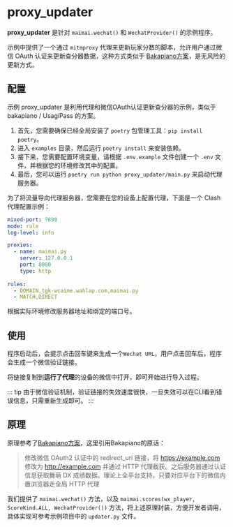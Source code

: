 # proxy_updater

**proxy_updater** 是针对 `maimai.wechat()` 和 `WechatProvider()` 的示例程序。

示例中提供了一个通过 `mitmproxy` 代理来更新玩家分数的脚本，允许用户通过微信 OAuth 认证来更新查分器数据，这种方式类似于 [Bakapiano方案](https://github.com/bakapiano/maimaidx-prober-proxy-updater)，是无风险的更新方式。

## 配置

示例 proxy_updater 是利用代理和微信OAuth认证更新查分器的示例，类似于 bakapiano / UsagiPass 的方案。

1. 首先，您需要确保已经全局安装了 `poetry` 包管理工具：`pip install poetry`。
2. 进入 `examples` 目录，然后运行 `poetry install` 来安装依赖。
3. 接下来，您需要配置环境变量，请根据 `.env.example` 文件创建一个 `.env` 文件，并根据您的环境修改其中的配置。
4. 最后，您可以运行 `poetry run python proxy_updater/main.py` 来启动代理服务器。

为了将流量导向代理服务器，您需要在您的设备上配置代理，下面是一个 Clash 代理配置示例：

```yaml
mixed-port: 7890
mode: rule
log-level: info

proxies:
  - name: maimai.py
    server: 127.0.0.1
    port: 8080
    type: http
    
rules:
  - DOMAIN,tgk-wcaime.wahlap.com,maimai.py
  - MATCH,DIRECT
```

根据实际环境修改服务器地址和绑定的端口号。

## 使用

程序启动后，会提示点击回车键来生成一个`Wechat URL`，用户点击回车后，程序会生成一个微信验证链接。

将链接复制到**运行了代理**的设备的微信中打开，即可开始进行导入过程。

::: tip
由于微信验证机制，验证链接的失效速度很快，一旦失效可以在CLI看到错误信息，只需重新生成即可。
:::

## 原理

原理参考了[Bakapiano方案](https://github.com/bakapiano/maimaidx-prober-proxy-updater)，这里引用Bakapiano的原话：

> 修改微信 OAuth2 认证中的 redirect_uri 链接，将 https://example.com 修改为 http://example.com 并通过 HTTP 代理截获。之后服务器通过认证信息获取舞萌 DX 成绩数据。理论上全平台支持，只要对应平台下的微信内置浏览器走全局 HTTP 代理

我们提供了 `maimai.wechat()` 方法，以及 `maimai.scores(wx_player, ScoreKind.ALL, WechatProvider())` 方法，将上述原理封装，方便开发者调用，具体实现可参考示例项目中的 `updater.py` 文件。